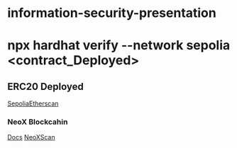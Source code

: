 # information-security-presentation

# npx hardhat verify --network sepolia <contract_Deployed>

## ERC20 Deployed

[SepoliaEtherscan](https://sepolia.etherscan.io/address/0xae58eef0018b8ae7e6603af61889dc2b6507ff3b#readContract)

### NeoX Blockcahin

[Docs](https://docs.banelabs.org/development/testnet-information)
[NeoXScan](https://xt3scan.ngd.network/address/0xaE58EEf0018b8Ae7e6603AF61889DC2B6507FF3B)
